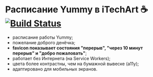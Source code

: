 # Расписание Yummy в iTechArt ☕ [![Build Status](https://travis-ci.org/MeFoDy/itechart-yummy.svg?branch=master)](https://travis-ci.org/MeFoDy/itechart-yummy)

* расписание работы Yummy;
* пожелание доброго денёчка;
* **favicon показывает состояния "перерыв", "через 10 минут перерыв" и "добро пожаловать"**;
* работает без Интернета (на Service Workers);
* цвета более контрастны, чем на бумажной вывеске (a11y);
* адаптировано для мобильных экранов.
